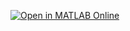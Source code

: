 [![Open in MATLAB Online](https://www.mathworks.com/images/responsive/global/open-in-matlab-online.svg)](https://matlab.mathworks.com/open/github/v1?repo=https://github.com/daniel-udekwe&file=https://github.com/daniel-udekwe/Actor-Critic-RL/blob/main/SACforBallandPlate.mlx)
